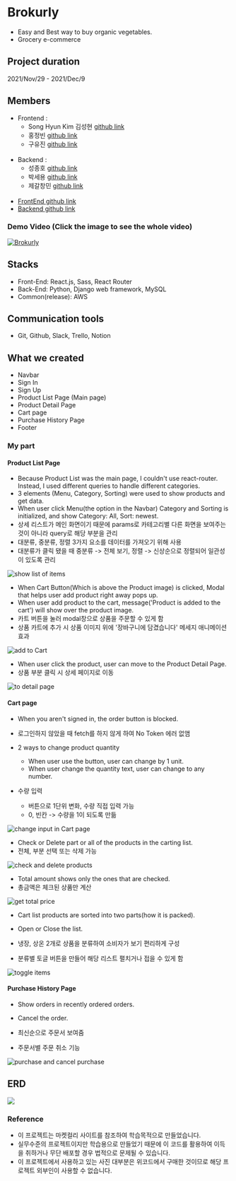 # Brokurly

- Easy and Best way to buy organic vegetables.
- Grocery e-commerce

## Project duration

2021/Nov/29 - 2021/Dec/9

## Members

- Frontend :
  - Song Hyun Kim 김성현 [github link](https://github.com/Globalkmaria)
  - 홍정빈 [github link](https://github.com/tohjbin2)
  - 구유진 [github link](https://github.com/sodalite1204)
    <br/><br/>
- Backend :
  - 성종호 [github link](https://github.com/SeongJongHo)
  - 박세용 [github link](https://github.com/se-yong)
  - 제갈창민 [github link](https://github.com/Ted0527)
    <br/><br/>
- [FrontEnd github link](https://github.com/wecode-bootcamp-korea/27-1st-Brokurly-frontend.git)
- [Backend github link](https://github.com/wecode-bootcamp-korea/27-1st-Brokurly-backend.git)

### Demo Video (Click the image to see the whole video)

[![Brokurly](https://images.velog.io/images/sodalite1204/post/c8929616-0e2f-4f1d-81ce-9efd896c4a03/%E1%84%89%E1%85%B3%E1%84%8F%E1%85%B3%E1%84%85%E1%85%B5%E1%86%AB%E1%84%89%E1%85%A3%E1%86%BA%202021-12-13%2010.03.14.png)](https://youtu.be/th74v_hDXtM)

## Stacks

- Front-End: React.js, Sass, React Router
- Back-End: Python, Django web framework, MySQL
- Common(release): AWS

## Communication tools

- Git, Github, Slack, Trello, Notion

## What we created

- Navbar
- Sign In
- Sign Up
- Product List Page (Main page)
- Product Detail Page
- Cart page
- Purchase History Page
- Footer

### My part

#### Product List Page

- Because Product List was the main page, I couldn't use react-router. Instead, I used different queries to handle different categories.
- 3 elements (Menu, Category, Sorting) were used to show products and get data.
- When user click Menu(the option in the Navbar) Category and Sorting is initialized, and show Category: All, Sort: newest.
- 상세 리스트가 메인 화면이기 때문에 params로 카테고리별 다른 화면을 보여주는 것이 아니라 query로 해당 부분을 관리
- 대분류, 중분류, 정렬 3가지 요소를 데이터를 가져오기 위해 사용
- 대분류가 클릭 됐을 때 중분류 -> 전체 보기, 정렬 -> 신상순으로 정렬되어 일관성이 있도록 관리
  <br/>

![show list of items](https://github.com/Globalkmaria/Brokurly/blob/main/public/images/showList.gif?raw=true)

- When Cart Button(Which is above the Product image) is clicked, Modal that helps user add product right away pops up.
- When user add product to the cart, message('Product is added to the cart') will show over the product image.
- 카트 버튼을 눌러 modal창으로 상품을 주문할 수 있게 함
- 상품 카트에 추가 시 상품 이미지 위에 '장바구니에 담겼습니다' 메세지 애니메이션 효과
  <br/>

![add to Cart](https://github.com/Globalkmaria/Brokurly/blob/main/public/images/addToCart.gif?raw=true)

- When user click the product, user can move to the Product Detail Page.
- 상품 부분 클릭 시 상세 페이지로 이동
  <br/>

![to detail page](https://github.com/Globalkmaria/Brokurly/blob/main/public/images/toItem.gif?raw=true)

#### Cart page

- When you aren't signed in, the order button is blocked.
- 로그인하지 않았을 때 fetch를 하지 않게 하여 No Token 에러 없앰

- 2 ways to change product quantity
  - When user use the button, user can change by 1 unit.
  - When user change the quantity text, user can change to any number.
- 수량 입력
  - 버튼으로 1단위 변화, 수량 직접 입력 가능
  - 0, 빈칸 -> 수량을 1이 되도록 만듦
    <br/>

![change input in Cart page](https://github.com/Globalkmaria/Brokurly/blob/main/public/images/changeCartInput.gif?raw=true)

- Check or Delete part or all of the products in the carting list.
- 전체, 부분 선택 또는 삭제 가능
  <br/>

![check and delete products](https://github.com/Globalkmaria/Brokurly/blob/main/public/images/checkAndDelete.gif?raw=true)

- Total amount shows only the ones that are checked.
- 총금액은 체크된 상품만 계산
  <br/>

![get total price](https://github.com/Globalkmaria/Brokurly/blob/main/public/images/total.gif?raw=true)

- Cart list products are sorted into two parts(how it is packed).
- Open or Close the list.

- 냉장, 상온 2개로 상품을 분류하여 소비자가 보기 편리하게 구성
- 분류별 토글 버튼을 만들어 해당 리스트 펼치거나 접을 수 있게 함
  <br/>

![toggle items](https://github.com/Globalkmaria/Brokurly/blob/main/public/images/itemToggle.gif?raw=true)

#### Purchase History Page

- Show orders in recently ordered orders.
- Cancel the order.

- 최신순으로 주문서 보여줌
- 주문서별 주문 취소 기능
  <br/>

![purchase and cancel purchase](https://github.com/Globalkmaria/Brokurly/blob/main/public/images/order.gif?raw=true)

## ERD

![](https://images.velog.io/images/sodalite1204/post/73e9d194-bb45-40df-bf7c-09ae5fc2baa2/erd.png)

### Reference

- 이 프로젝트는 마켓컬리 사이트를 참조하여 학습목적으로 만들었습니다.
- 실무수준의 프로젝트이지만 학습용으로 만들었기 때문에 이 코드를 활용하여 이득을 취하거나 무단 배포할 경우 법적으로 문제될 수 있습니다.
- 이 프로젝트에서 사용하고 있는 사진 대부분은 위코드에서 구매한 것이므로 해당 프로젝트 외부인이 사용할 수 없습니다.
